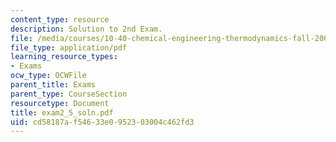 ```yaml
---
content_type: resource
description: Solution to 2nd Exam.
file: /media/courses/10-40-chemical-engineering-thermodynamics-fall-2003/cd58187af54633e0952303004c462fd3_exam2_5_soln.pdf
file_type: application/pdf
learning_resource_types:
- Exams
ocw_type: OCWFile
parent_title: Exams
parent_type: CourseSection
resourcetype: Document
title: exam2_5_soln.pdf
uid: cd58187a-f546-33e0-9523-03004c462fd3
---
```

